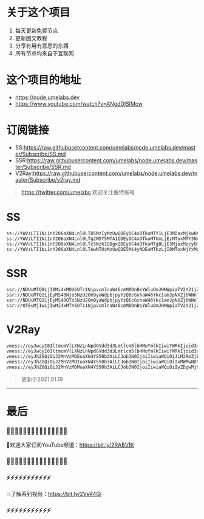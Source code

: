 # 关于这个项目
1. 每天更新免费节点
2. 更新图文教程
3. 分享有用有意思的东西
4. 所有节点均来自于互联网

# 这个项目的地址

* https://node.umelabs.dev
* https://www.youtube.com/watch?v=ANgdDISlMcw

# 订阅链接

* SS:https://raw.githubusercontent.com/umelabs/node.umelabs.dev/master/Subscribe/SS.md
* SSR:https://raw.githubusercontent.com/umelabs/node.umelabs.dev/master/Subscribe/SSR.md
* V2Ray:https://raw.githubusercontent.com/umelabs/node.umelabs.dev/master/Subscribe/v2ray.md

>  https://twitter.com/umelabs 欢迎关注推特账号

# SS

```http
ss://YWVzLTI1Ni1nY206aXN4Lnl0LTU5MzIyMzUwQDEyOC4xOTkuMTY1LjE3NDoxMjkwNA==
ss://YWVzLTI1Ni1nY206aXN4Lnl0LTg2MDY5MTA1QDEyOC4xOTkuMTUxLjEzNToxMTY3NA==
ss://YWVzLTI1Ni1nY206aXN4Lnl0LTc5Nzk1ODgxQDEyOC4xOTkuMTg0LjE3MjoxMzcyOQ==
ss://YWVzLTI1Ni1nY206aXN4Lnl0LTAwNTUzMzUwQDE5Mi4yNDEuMTkzLjI0MToxNjYxMg==
```

# SSR

```http
ssr://NDUuMTQ0LjI0Mi4xMDU6OTc1NjpvcmlnaW46cmM0OnBsYWluOmJHNWpiaTV2Y21jZ05XaHkvP29iZnNwYXJhbT0mcmVtYXJrcz01clNiNXAySjU1LTJRUSZncm91cD1URzVqYmk1dmNtYw
ssr://NDUuMTQ2LjEyMS40Njo5NzU2Om9yaWdpbjpyYzQ6cGxhaW46Ykc1amJpNXZjbWNnTldoeS8_b2Jmc3BhcmFtPSZyZW1hcmtzPTVyU2I1cDJKNTUtMlFnJmdyb3VwPVRHNWpiaTV2Y21j
ssr://NDUuMTQ2LjEyMS40OTo5NzU2Om9yaWdpbjpyYzQ6cGxhaW46Ykc1amJpNXZjbWNnTldoeS8_b2Jmc3BhcmFtPSZyZW1hcmtzPTVyU2I1cDJKNTUtMlF3Jmdyb3VwPVRHNWpiaTV2Y21j
ssr://OTEuMjIwLjIwMi4xMTY6OTc1NjpvcmlnaW46cmM0OnBsYWluOmJHNWpiaTV2Y21jZ05XaHkvP29iZnNwYXJhbT0mcmVtYXJrcz01clNiNXAySjU1LTJSQSZncm91cD1URzVqYmk1dmNtYw
```

# V2Ray

```http
vmess://eyJwcyI6IltmcmVlLXNzLnNpdGVdd3d3Lmtlcm5lbHMuYmlkIiwiYWRkIjoid3d3Lmtlcm5lbHMuYmlkIiwicG9ydCI6IjQ0MyIsImlkIjoiNzYxMzY5YjctMjk5OS05NDMzLTBjZTMtMWM1ZDlmZDQ4ZTA3IiwiYWlkIjoiMCIsIm5ldCI6IndzIiwidHlwZSI6Im5vbmUiLCJob3N0IjoiL3dzIiwidGxzIjoidGxzIn0=
vmess://eyJwcyI6IltmcmVlLXNzLnNpdGVdd3d3Lmtlcm5lbHMuYmlkIiwiYWRkIjoid3d3Lmtlcm5lbHMuYmlkIiwicG9ydCI6IjgwIiwiaWQiOiIwM2VkODI4Zi0yZjIzLTNhOWEtNWQ3ZC1kNzMwZjcwNTUzZGEiLCJhaWQiOiIwIiwibmV0Ijoid3MiLCJ0eXBlIjoibm9uZSIsImhvc3QiOiIvd3MiLCJ0bHMiOiJub25lIn0=
vmess://eyJhZGQiOiJ2MnVzMDEuaXN4YS50b3AiLCJob3N0IjoiIiwiaWQiOiJiMzRmZjFkZi1iYjE4LTRlOTUtODIyYy1mYWMyNzg3YzRhMWMiLCJuZXQiOiJ3cyIsInBhdGgiOiJcL3JheSIsInBvcnQiOiI0NDMiLCJwcyI6ImlzeC55dC0wMSIsInRscyI6InRscyIsInYiOjIsImFpZCI6MCwidHlwZSI6Im5vbmUifQo=
vmess://eyJhZGQiOiJ2MnVzMDIuaXN4YS50b3AiLCJob3N0IjoiIiwiaWQiOiIxMWMwNDY0Ni0yZDI1LTQ3ZGEtYjA0ZC01NmM4OWIzNDZlN2UiLCJuZXQiOiJ3cyIsInBhdGgiOiJcL3JheSIsInBvcnQiOiI0NDMiLCJwcyI6ImlzeC55dC0wMiIsInRscyI6InRscyIsInYiOjIsImFpZCI6MCwidHlwZSI6Im5vbmUifQo=
vmess://eyJhZGQiOiJ2MnVzMDMuaXN4YS50b3AiLCJob3N0IjoiIiwiaWQiOiIyZDgwMjhjZS1hODUzLTRhMDktYjE2Mi1jN2E2ZWYzNTE1NmQiLCJuZXQiOiJ3cyIsInBhdGgiOiJcL3JheSIsInBvcnQiOiI0NDMiLCJwcyI6ImlzeC55dC0wMyIsInRscyI6InRscyIsInYiOjIsImFpZCI6MCwidHlwZSI6Im5vbmUifQo=
```



> 更新于2021.01.19

---

# 最后
### 🌸🌸🌸🌸🌸🌸🌸🌸🌸🌸🌸🌸🌸🌸🌸

👏欢迎大家订阅YouTube频道：https://bit.ly/2RABVBt

### 🌸🌸🌸🌸🌸🌸🌸🌸🌸🌸🌸🌸🌸🌸🌸



### ⚡️⚡️⚡️⚡️⚡️⚡️⚡️⚡️⚡️⚡️⚡️

💥了解系列视频：https://bit.ly/2VsR4Gi

### ⚡️⚡️⚡️⚡️⚡️⚡️⚡️⚡️⚡️⚡️⚡️